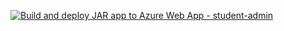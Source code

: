 [![Build and deploy JAR app to Azure Web App - student-admin](https://github.com/osman-butt/student-admin/actions/workflows/main_student-admin.yml/badge.svg)](https://github.com/osman-butt/student-admin/actions/workflows/main_student-admin.yml)
